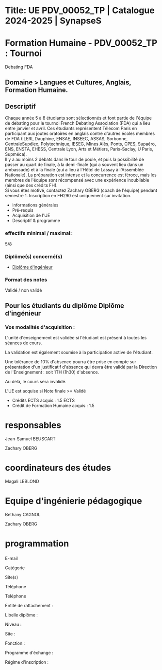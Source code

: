 # Title: UE PDV_00052_TP | Catalogue 2024-2025 | SynapseS

#  [ ](/catalogue/2024-2025) Formation Humaine \- PDV_00052_TP : Tournoi
Debating FDA

## Domaine > Langues et Cultures, Anglais, Formation Humaine.

## Descriptif

Chaque année 5 à 8 étudiants sont sélectionnés et font partie de l'équipe de
debating pour le tournoi French Debating Association (FDA) qui a lieu entre
janvier et avril. Ces étudiants représentent Télécom Paris en participant aux
joutes oratoires en anglais contre d'autres écoles membres de FDA (ILERI,
Dauphine, ENSAE, INSEEC, ASSAS, Sorbonne, CentraleSupélec, Polytechnique,
IESEG, Mines Alès, Ponts, CPES, Supaéro, ENS, ENSTA, EHESS, Centrale Lyon,
Arts et Métiers, Paris-Saclay, U Paris, Supméca).  
Il y a au moins 2 débats dans le tour de poule, et puis la possibilité de
passer au quart de finale, à la demi-finale (qui a souvent lieu dans un
ambassade) et à la finale (qui a lieu à l'Hôtel de Lassay à l'Assemblée
Nationale). La préparation est intense et la concurrence est féroce, mais les
membres de l'équipe sont récompensé avec une expérience inoubliable (ainsi que
des crédits FH).  
Si vous êtes motivé, contactez Zachary OBERG (coach de l'équipe) pendant
semestre 1. Inscription en FH290 est uniquement sur invitation.

  * Informations générales
  * Pré-requis
  * Acquisition de l'UE
  * Descriptif & programme

### effectifs minimal / maximal:

5/8

### Diplôme(s) concerné(s)

  * [Diplôme d'ingénieur](/catalogue/2024-2025/diplome/4/ING-diplome-d-ingenieur)

### Format des notes

Validé / non validé

## Pour les étudiants du diplôme Diplôme d'ingénieur

### Vos modalités d'acquisition :

L'unité d'enseignement est validée si l'étudiant est présent à toutes les
séances de cours.

La validation est également soumise à la participation active de l'étudiant.

  
Une tolérance de 10% d'absence pourra être prise en compte sur présentation
d'un justificatif d'absence qui devra être validé par la Direction de
l'Enseignement : soit 1TH (1h30) d'absence.

Au delà, le cours sera invalidé.

L'UE est acquise si Note finale >= Validé

  * Crédits ECTS acquis : 1.5 ECTS
  * Crédit de Formation Humaine acquis : 1.5

# responsables

Jean-Samuel BEUSCART

Zachary OBERG

# coordinateurs des études

Magali LEBLOND

# Equipe d'ingénierie pédagogique

Bethany CAGNOL

Zachary OBERG

# programmation

###

E-mail

Catégorie

Site(s)

Téléphone

Téléphone

Entité de rattachement :

Libelle diplôme :

Niveau :

Site :

Fonction :

Programme d'échange :

Régime d'inscription :

